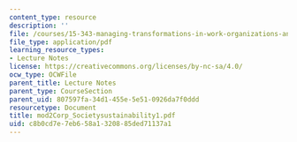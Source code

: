 ```yaml
---
content_type: resource
description: ''
file: /courses/15-343-managing-transformations-in-work-organizations-and-society-spring-2002/c8b0cd7e7eb658a1320885ded71137a1_mod2Corp_Societysustainability1.pdf
file_type: application/pdf
learning_resource_types:
- Lecture Notes
license: https://creativecommons.org/licenses/by-nc-sa/4.0/
ocw_type: OCWFile
parent_title: Lecture Notes
parent_type: CourseSection
parent_uid: 807597fa-34d1-455e-5e51-0926da7f0ddd
resourcetype: Document
title: mod2Corp_Societysustainability1.pdf
uid: c8b0cd7e-7eb6-58a1-3208-85ded71137a1
---
```

